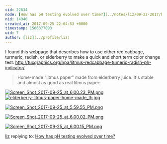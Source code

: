 ```yaml
---
cid: 22634
node: [How has pH testing evolved over time?](../notes/liz/09-22-2017/how-has-ph-testing-evolved-over-time)
nid: 14940
created_at: 2017-09-25 22:04:53 +0000
timestamp: 1506377093
uid: 7
author: [liz](../profile/liz)
---
```


I found this webpage that describes how to use either red cabbage, turmeric, radish, or elderberry to make a quick and short term color change test: http://tuxgraphics.org/npa/litmus-redcabbage-tumeric-radish-ph-indicator/

>Home-made "litmus paper" made from elderberry juice. It's stable and almost as good as real litmus paper:

[![Screen_Shot_2017-09-25_at_6.00.23_PM.png](https://publiclab.org/system/images/photos/000/021/762/large/Screen_Shot_2017-09-25_at_6.00.23_PM.png)](https://publiclab.org/system/images/photos/000/021/762/original/Screen_Shot_2017-09-25_at_6.00.23_PM.png)
[![elderberry-litmus-paper-home-made_th.jpg](https://publiclab.org/system/images/photos/000/021/763/large/elderberry-litmus-paper-home-made_th.jpg)](https://publiclab.org/system/images/photos/000/021/763/large/elderberry-litmus-paper-home-made_th.jpg)



[![Screen_Shot_2017-09-25_at_5.59.55_PM.png](https://publiclab.org/system/images/photos/000/021/759/large/Screen_Shot_2017-09-25_at_5.59.55_PM.png)](https://publiclab.org/system/images/photos/000/021/759/original/Screen_Shot_2017-09-25_at_5.59.55_PM.png)

[![Screen_Shot_2017-09-25_at_6.00.02_PM.png](https://publiclab.org/system/images/photos/000/021/760/large/Screen_Shot_2017-09-25_at_6.00.02_PM.png)](https://publiclab.org/system/images/photos/000/021/760/original/Screen_Shot_2017-09-25_at_6.00.02_PM.png)


[![Screen_Shot_2017-09-25_at_6.00.15_PM.png](https://publiclab.org/system/images/photos/000/021/761/large/Screen_Shot_2017-09-25_at_6.00.15_PM.png)](https://publiclab.org/system/images/photos/000/021/761/original/Screen_Shot_2017-09-25_at_6.00.15_PM.png)

[liz](../profile/liz) replying to: [How has pH testing evolved over time?](../notes/liz/09-22-2017/how-has-ph-testing-evolved-over-time)

